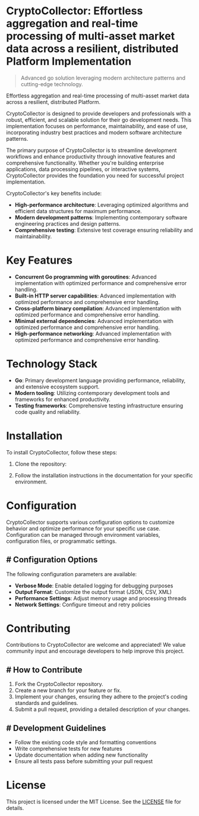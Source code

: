 <!-- fallback_CryptoCollector_20251021155355_32033 -->

# CryptoCollector: Effortless aggregation and real-time processing of multi-asset market data across a resilient, distributed Platform Implementation
> Advanced go solution leveraging modern architecture patterns and cutting-edge technology.

Effortless aggregation and real-time processing of multi-asset market data across a resilient, distributed Platform.

CryptoCollector is designed to provide developers and professionals with a robust, efficient, and scalable solution for their go development needs. This implementation focuses on performance, maintainability, and ease of use, incorporating industry best practices and modern software architecture patterns.

The primary purpose of CryptoCollector is to streamline development workflows and enhance productivity through innovative features and comprehensive functionality. Whether you're building enterprise applications, data processing pipelines, or interactive systems, CryptoCollector provides the foundation you need for successful project implementation.

CryptoCollector's key benefits include:

* **High-performance architecture**: Leveraging optimized algorithms and efficient data structures for maximum performance.
* **Modern development patterns**: Implementing contemporary software engineering practices and design patterns.
* **Comprehensive testing**: Extensive test coverage ensuring reliability and maintainability.

# Key Features

* **Concurrent Go programming with goroutines**: Advanced implementation with optimized performance and comprehensive error handling.
* **Built-in HTTP server capabilities**: Advanced implementation with optimized performance and comprehensive error handling.
* **Cross-platform binary compilation**: Advanced implementation with optimized performance and comprehensive error handling.
* **Minimal external dependencies**: Advanced implementation with optimized performance and comprehensive error handling.
* **High-performance networking**: Advanced implementation with optimized performance and comprehensive error handling.

# Technology Stack

* **Go**: Primary development language providing performance, reliability, and extensive ecosystem support.
* **Modern tooling**: Utilizing contemporary development tools and frameworks for enhanced productivity.
* **Testing frameworks**: Comprehensive testing infrastructure ensuring code quality and reliability.

# Installation

To install CryptoCollector, follow these steps:

1. Clone the repository:


2. Follow the installation instructions in the documentation for your specific environment.

# Configuration

CryptoCollector supports various configuration options to customize behavior and optimize performance for your specific use case. Configuration can be managed through environment variables, configuration files, or programmatic settings.

## # Configuration Options

The following configuration parameters are available:

* **Verbose Mode**: Enable detailed logging for debugging purposes
* **Output Format**: Customize the output format (JSON, CSV, XML)
* **Performance Settings**: Adjust memory usage and processing threads
* **Network Settings**: Configure timeout and retry policies

# Contributing

Contributions to CryptoCollector are welcome and appreciated! We value community input and encourage developers to help improve this project.

## # How to Contribute

1. Fork the CryptoCollector repository.
2. Create a new branch for your feature or fix.
3. Implement your changes, ensuring they adhere to the project's coding standards and guidelines.
4. Submit a pull request, providing a detailed description of your changes.

## # Development Guidelines

* Follow the existing code style and formatting conventions
* Write comprehensive tests for new features
* Update documentation when adding new functionality
* Ensure all tests pass before submitting your pull request

# License

This project is licensed under the MIT License. See the [LICENSE](https://github.com/Hantan1080/CryptoCollector/blob/main/LICENSE) file for details.
